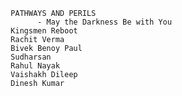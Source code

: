                                     PATHWAYS AND PERILS
                                          - May the Darkness Be with You
                                    Kingsmen Reboot
                                    Rachit Verma
                                    Bivek Benoy Paul
                                    Sudharsan
                                    Rahul Nayak
                                    Vaishakh Dileep
                                    Dinesh Kumar